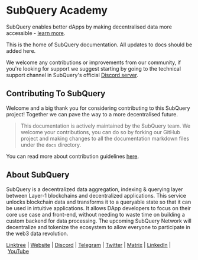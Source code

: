 # SubQuery Academy

SubQuery enables better dApps by making decentralised data more accessible - [learn more](https://subquery.network).

This is the home of SubQuery documentation. All updates to docs should be added here.

We welcome any contributions or improvements from our community, if you're looking for support we suggest starting by going to the technical support channel in SubQuery's official [Discord server](https://discord.com/invite/subquery).

## Contributing To SubQuery

Welcome and a big thank you for considering contributing to this SubQuery project! Together we can pave the way to a more decentralised future.

> This documentation is actively maintained by the SubQuery team. We welcome your contributions, you can do so by forking our GitHub project and making changes to all the documentation markdown files under the `docs` directory.

You can read more about contribution guidelines [here](https://academy.subquery.network/miscellaneous/contributing).

## About SubQuery

SubQuery is a decentralized data aggregation, indexing & querying layer between Layer-1 blockchains and decentralized applications. This service unlocks blockchain data and transforms it to a queryable state so that it can be used in intuitive applications. It allows DApp developers to focus on their core use case and front-end, without needing to waste time on building a custom backend for data processing. The upcoming SubQuery Network will decentralize and tokenize the ecosystem to allow everyone to participate in the web3 data revolution.

[Linktree](https://linktr.ee/subquerynetwork) | [Website](https://subquery.network/) | [Discord](https://discord.com/invite/subquery) | [Telegram](https://t.me/subquerynetwork) | [Twitter](https://twitter.com/subquerynetwork) | [Matrix](https://matrix.to/#/#subquery:matrix.org) | [LinkedIn](https://www.linkedin.com/company/subquery) | [YouTube](https://www.youtube.com/channel/UCi1a6NUUjegcLHDFLr7CqLw)
